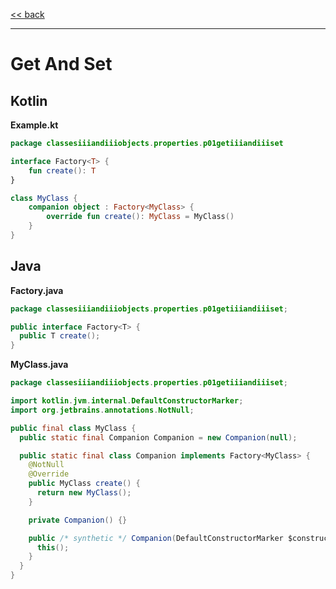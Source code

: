 
[<< back](https://github.com/tomasbjerre/yet-another-kotlin-vs-java-comparison)

-----------------------------

# Get And Set

## Kotlin

**Example.kt**

```kotlin
package classesiiiandiiiobjects.properties.p01getiiiandiiiset

interface Factory<T> {
    fun create(): T
}

class MyClass {
    companion object : Factory<MyClass> {
        override fun create(): MyClass = MyClass()
    }
}
```

## Java

**Factory.java**

```java
package classesiiiandiiiobjects.properties.p01getiiiandiiiset;

public interface Factory<T> {
  public T create();
}

```

**MyClass.java**

```java
package classesiiiandiiiobjects.properties.p01getiiiandiiiset;

import kotlin.jvm.internal.DefaultConstructorMarker;
import org.jetbrains.annotations.NotNull;

public final class MyClass {
  public static final Companion Companion = new Companion(null);

  public static final class Companion implements Factory<MyClass> {
    @NotNull
    @Override
    public MyClass create() {
      return new MyClass();
    }

    private Companion() {}

    public /* synthetic */ Companion(DefaultConstructorMarker $constructor_marker) {
      this();
    }
  }
}

```
